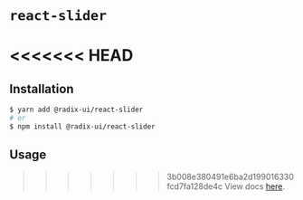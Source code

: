 # `react-slider`

<<<<<<< HEAD
=======
## Installation

```sh
$ yarn add @radix-ui/react-slider
# or
$ npm install @radix-ui/react-slider
```

## Usage

>>>>>>> 3b008e380491e6ba2d199016330fcd7fa128de4c
View docs [here](https://radix-ui.com/primitives/docs/components/slider).
